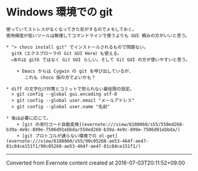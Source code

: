 # Windows 環境での git
```
使っていてストレスがなくなってきた気がするのでメモしておく。
使用頻度が低いツールは無理してコマンドラインで使うよりも GUI 頼みの方がいいと思う。

* "> choco install git" でインストールされるもので問題ない。
  gitk（エクスプローラの Git GUI Here）も使える。
　→あれは gitk ではなく Git GUI らしい。そして Git GUI の方が使いやすいと思う。

    + Emacs からは Cygwin の git を呼び出しているが、
       これも choco 版の方でよいかも？

* diff の文字化け対策とコミットで怒られない最低限の設定。
  > git config --global gui.encoding utf-8
  > git config --global user.email "メールアドレス"
  > git config --global user.name "名前"

* 後は必要に応じて。
    + [git の改行コード自動変換](evernote:///view/6108060/s55/550ed268-b39a-4e9c-899e-7506d91ebbda/550ed268-b39a-4e9c-899e-7506d91ebbda/)
    + [git プロトコルが通らない環境での el-get](evernote:///view/6108060/s55/90c05268-ae53-464f-ae47-81c84ce151f1/90c05268-ae53-464f-ae47-81c84ce151f1/)
```

------------------------------------------------------------------------

Converted from Evernote content created at 2016-07-03T20:11:52+09:00